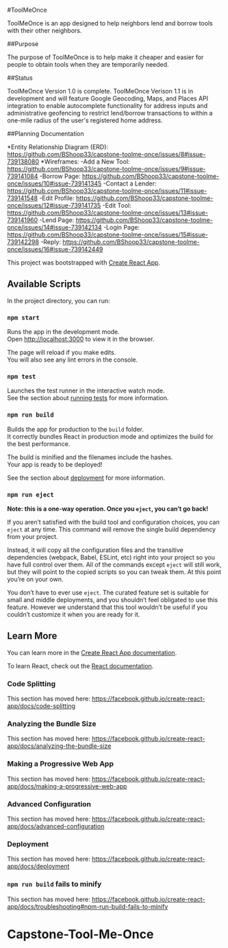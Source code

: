#ToolMeOnce

ToolMeOnce is an app designed to help neighbors lend and borrow tools with their other neighbors.

##Purpose

The purpose of ToolMeOnce is to help make it cheaper and easier for people to obtain tools when they are temporarily needed.

##Status

ToolMeOnce Version 1.0 is complete.
ToolMeOnce Verison 1.1 is in development and will feature Google Geocoding, Maps, and Places API integration to enable autocomplete
functionality for address inputs and administrative geofencing to restrict lend/borrow transactions to within a one-mile radius of
the user's registered home address.

##Planning Documentation

*Entity Relationship Diagram (ERD):  https://github.com/BShoop33/capstone-toolme-once/issues/8#issue-739138080
*Wireframes:
  -Add a New Tool:  https://github.com/BShoop33/capstone-toolme-once/issues/9#issue-739141084
  -Borrow Page:  https://github.com/BShoop33/capstone-toolme-once/issues/10#issue-739141345
  -Contact a Lender:  https://github.com/BShoop33/capstone-toolme-once/issues/11#issue-739141548
  -Edit Profile:  https://github.com/BShoop33/capstone-toolme-once/issues/12#issue-739141735
  -Edit Tool:  https://github.com/BShoop33/capstone-toolme-once/issues/13#issue-739141960
  -Lend Page:  https://github.com/BShoop33/capstone-toolme-once/issues/14#issue-739142134
  -Login Page:  https://github.com/BShoop33/capstone-toolme-once/issues/15#issue-739142298
  -Reply:  https://github.com/BShoop33/capstone-toolme-once/issues/16#issue-739142449



This project was bootstrapped with [Create React App](https://github.com/facebook/create-react-app).

## Available Scripts

In the project directory, you can run:

### `npm start`

Runs the app in the development mode.<br />
Open [http://localhost:3000](http://localhost:3000) to view it in the browser.

The page will reload if you make edits.<br />
You will also see any lint errors in the console.

### `npm test`

Launches the test runner in the interactive watch mode.<br />
See the section about [running tests](https://facebook.github.io/create-react-app/docs/running-tests) for more information.

### `npm run build`

Builds the app for production to the `build` folder.<br />
It correctly bundles React in production mode and optimizes the build for the best performance.

The build is minified and the filenames include the hashes.<br />
Your app is ready to be deployed!

See the section about [deployment](https://facebook.github.io/create-react-app/docs/deployment) for more information.

### `npm run eject`

**Note: this is a one-way operation. Once you `eject`, you can’t go back!**

If you aren’t satisfied with the build tool and configuration choices, you can `eject` at any time. This command will remove the single build dependency from your project.

Instead, it will copy all the configuration files and the transitive dependencies (webpack, Babel, ESLint, etc) right into your project so you have full control over them. All of the commands except `eject` will still work, but they will point to the copied scripts so you can tweak them. At this point you’re on your own.

You don’t have to ever use `eject`. The curated feature set is suitable for small and middle deployments, and you shouldn’t feel obligated to use this feature. However we understand that this tool wouldn’t be useful if you couldn’t customize it when you are ready for it.

## Learn More

You can learn more in the [Create React App documentation](https://facebook.github.io/create-react-app/docs/getting-started).

To learn React, check out the [React documentation](https://reactjs.org/).

### Code Splitting

This section has moved here: https://facebook.github.io/create-react-app/docs/code-splitting

### Analyzing the Bundle Size

This section has moved here: https://facebook.github.io/create-react-app/docs/analyzing-the-bundle-size

### Making a Progressive Web App

This section has moved here: https://facebook.github.io/create-react-app/docs/making-a-progressive-web-app

### Advanced Configuration

This section has moved here: https://facebook.github.io/create-react-app/docs/advanced-configuration

### Deployment

This section has moved here: https://facebook.github.io/create-react-app/docs/deployment

### `npm run build` fails to minify

This section has moved here: https://facebook.github.io/create-react-app/docs/troubleshooting#npm-run-build-fails-to-minify
# Capstone-Tool-Me-Once
